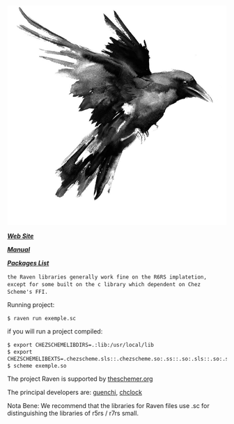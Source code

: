 
![image](img/raven.jpg)

***[Web Site](http://ravensc.com)***

***[Manual](https://guenchi.gitbooks.io/raven/content/)***

***[Packages List](http://ravensc.com/list)***



`the Raven libraries generally work fine on the R6RS implatetion, except for some built on the c library which dependent on Chez Scheme's FFI.`


Running project: 

```
$ raven run exemple.sc
```

if you will run a project compiled:

```
$ export CHEZSCHEMELIBDIRS=.:lib:/usr/local/lib 
$ export CHEZSCHEMELIBEXTS=.chezscheme.sls::.chezscheme.so:.ss::.so:.sls::.so:.scm::.so:.sch::.so:.sc::.so
$ scheme exemple.so
```

The project Raven is supported by [theschemer.org](http://theschemer.org)

The principal developers are: [guenchi](https://github.com/guenchi), [chclock](https://github.com/chclock)

Nota Bene: We recommend that the libraries for Raven files use .sc for distinguishing the libraries of r5rs / r7rs small.

